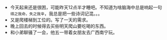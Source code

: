 + 今天起来还是很困，可能昨天12点半才睡吧。不知道为啥脑海中总是响起一句`得之我命，失之我辛`，我总是把一些诗词记混。。。
+ 又是爬楼梯到工位的。写了一天的需求。
+ 晚上回去的时候得去买些明天爬山要吃喝的东西。
+ 和小弟聊骚了一会，他五一带着女朋友去广西南宁玩。